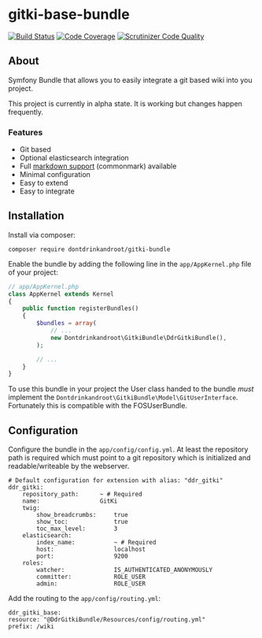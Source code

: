 gitki-base-bundle
=================

[![Build Status](https://travis-ci.org/dontdrinkandroot/gitki-bundle.php.svg?branch=master)](https://travis-ci.org/dontdrinkandroot/gitki-bundle.php)
[![Code Coverage](https://scrutinizer-ci.com/g/dontdrinkandroot/gitki-bundle.php/badges/coverage.png?b=master)](https://scrutinizer-ci.com/g/dontdrinkandroot/gitki-bundle.php/?branch=master)
[![Scrutinizer Code Quality](https://scrutinizer-ci.com/g/dontdrinkandroot/gitki-bundle.php/badges/quality-score.png?b=master)](https://scrutinizer-ci.com/g/dontdrinkandroot/gitki-bundle.php/?branch=master)

About
-----

Symfony Bundle that allows you to easily integrate a git based wiki into you project.

This project is currently in alpha state. It is working but changes happen frequently.

### Features

* Git based
* Optional elasticsearch integration
* Full [markdown support](https://github.com/dontdrinkandroot/gitki-markdown-bundle.php) (commonmark) available
* Minimal configuration
* Easy to extend
* Easy to integrate

Installation
------------

Install via composer:

```
composer require dontdrinkandroot/gitki-bundle
```

Enable the bundle by adding the following line in the ```app/AppKernel.php``` file of your project:

```php
// app/AppKernel.php
class AppKernel extends Kernel
{
    public function registerBundles()
    {
        $bundles = array(
            // ...
            new Dontdrinkandroot\GitkiBundle\DdrGitkiBundle(),
        );

        // ...
    }
}
```

To use this bundle in your project the User class handed to the bundle  *must* implement the
```Dontdrinkandroot\GitkiBundle\Model\GitUserInterface```. Fortunately this is compatible with the FOSUserBundle.

Configuration
-------------

Configure the bundle in the ```app/config/config.yml```. At least the repository path is required which must point to a
git repository which is initialized and readable/writeable by the webserver.

```
# Default configuration for extension with alias: "ddr_gitki"
ddr_gitki:
    repository_path:      ~ # Required
    name:                 GitKi
    twig:
        show_breadcrumbs:     true
        show_toc:             true
        toc_max_level:        3
    elasticsearch:
        index_name:           ~ # Required
        host:                 localhost
        port:                 9200
    roles:
        watcher:              IS_AUTHENTICATED_ANONYMOUSLY
        committer:            ROLE_USER
        admin:                ROLE_USER
```

Add the routing to the ```app/config/routing.yml```:

```
ddr_gitki_base:
resource: "@DdrGitkiBundle/Resources/config/routing.yml"
prefix: /wiki
```